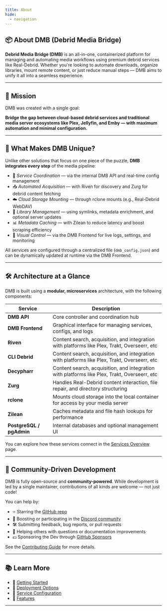 ```yaml
---
title: About
hide:
  - navigation
---
```


## 📦 About DMB (Debrid Media Bridge)

**Debrid Media Bridge (DMB)** is an all-in-one, containerized platform for managing and automating media workflows using premium debrid services like Real-Debrid. Whether you're looking to automate downloads, organize libraries, mount remote content, or just reduce manual steps — DMB aims to unify it all into a seamless experience.

---

## 🎯 Mission

DMB was created with a single goal:

**Bridge the gap between cloud-based debrid services and traditional media server ecosystems like Plex, Jellyfin, and Emby — with maximum automation and minimal configuration.**

---

## 🧩 What Makes DMB Unique?

Unlike other solutions that focus on one piece of the puzzle, **DMB integrates every step** of the media pipeline:

- 🔌 *Service Coordination* — via the internal DMB API and real-time config management  
- 📥 *Automated Acquisition* — with Riven for discovery and Zurg for debrid content fetching  
- ☁️ *Cloud Storage Mounting* — through rclone mounts (e.g., Real-Debrid WebDAV)  
- 🔁 *Library Management* — using symlinks, metadata enrichment, and optional server updates  
- 📊 *Metadata Caching* — with Zilean to reduce latency and boost scraping efficiency  
- 🧠 *Visual Control* — via the DMB Frontend for live logs, settings, and monitoring

All services are configured through a centralized file (`dmb_config.json`) and can be dynamically updated at runtime via the DMB Frontend.

---

## 🛠️ Architecture at a Glance

DMB is built using a **modular, microservices** architecture, with the following components:

| Service          | Description |
|------------------|-------------|
| **DMB API**       | Core controller and coordination hub |
| **DMB Frontend**  | Graphical interface for managing services, configs, and logs |
| **Riven**         | Content search, acquisition, and integration with platforms like Plex, Trakt, Overseerr, etc |
| **CLI Debrid**    | Content search, acquisition, and integration with platforms like Plex, Trakt, Overseerr, etc |
| **Decypharr**     | Content search, acquisition, and integration with platforms like Plex, Trakt, Overseerr, etc |
| **Zurg**          | Handles Real-Debrid content interaction, file repair, and directory structuring |
| **rclone**        | Mounts cloud storage into the local container for access by your media server |
| **Zilean**        | Caches metadata and file hash lookups for performance |
| **PostgreSQL / pgAdmin** | Internal databases and optional management UI |

You can explore how these services connect in the [Services Overview](services/index.md) page.

---

## 👥 Community-Driven Development

DMB is fully open-source and **community-powered**. While development is led by a single maintainer, contributions of all kinds are welcome — not just code!

You can help by:

- ⭐ Starring the [GitHub repo](https://github.com/I-am-PUID-0/DMB)
- 💬 Boosting or participating in the [Discord community](https://discord.gg/8dqKUBtbp5)
- 🛠️ Submitting feedback, bug reports, or pull requests
- 🧠 Helping others with questions or documentation improvements
- 💵 Sponsoring the Dev through [GitHub Sponsors](https://github.com/sponsors/I-am-PUID-0)



See the [Contributing Guide](contributing.md) for more details.

---

## 📚 Learn More

- 🔧 [Getting Started](getting-started/index.md)
- 🚀 [Deployment Options](deployment/index.md)
- 🧩 [Service Configuration](services/index.md)
- 🤖 [Features](features/index.md)

---
